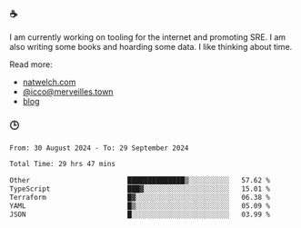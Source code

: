 ### ☕

I am currently working on tooling for the internet and promoting SRE. I am also writing some books and hoarding some data. I like thinking about time. 

Read more:

 - [natwelch.com](https://natwelch.com)
 - [@icco@merveilles.town](https://merveilles.town/@icco)
 - [blog](https://writing.natwelch.com)

### 🕒

<!--START_SECTION:waka-->

```txt
From: 30 August 2024 - To: 29 September 2024

Total Time: 29 hrs 47 mins

Other                        ██████████████▒░░░░░░░░░░   57.62 %
TypeScript                   ███▓░░░░░░░░░░░░░░░░░░░░░   15.01 %
Terraform                    █▓░░░░░░░░░░░░░░░░░░░░░░░   06.38 %
YAML                         █▒░░░░░░░░░░░░░░░░░░░░░░░   05.09 %
JSON                         █░░░░░░░░░░░░░░░░░░░░░░░░   03.99 %
```

<!--END_SECTION:waka-->
